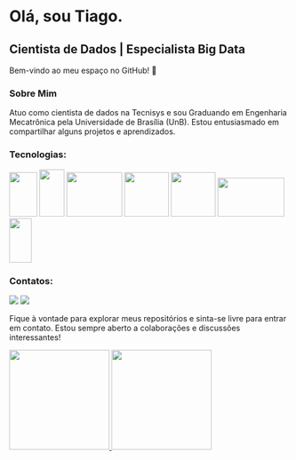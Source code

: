 # Olá, sou Tiago.

## Cientista de Dados | Especialista Big Data

Bem-vindo ao meu espaço no GitHub! 👋

### Sobre Mim
Atuo como cientista de dados na Tecnisys e sou Graduando em Engenharia Mecatrônica pela Universidade de Brasília (UnB). Estou entusiasmado em compartilhar alguns projetos e aprendizados.

### Tecnologias:

<div>
<img loading="lazy" src="https://cdn.jsdelivr.net/gh/devicons/devicon/icons/python/python-original-wordmark.svg" width="50" height="80"/>
<img loading="lazy" src="https://cdn.jsdelivr.net/gh/devicons/devicon/icons/r/r-original.svg" width="45" height="85"/>
<img loading="lazy" src="https://www.vectorlogo.zone/logos/apache_spark/apache_spark-ar21.svg" width="100" height="80"/>
<img loading="lazy" src="https://cwiki.apache.org/confluence/download/attachments/145723561/wordmark_1.svg?api=v2" width="80" height="80"/>
<img loading="lazy" src="https://www.vectorlogo.zone/logos/apache_nifi/apache_nifi-ar21.svg" width="80" height="80"/>
<img loading="lazy" src="https://www.vectorlogo.zone/logos/apache_pig/apache_pig-ar21.svg" width="120" height="70"/>
<img loading="lazy" src="https://cdn.jsdelivr.net/gh/devicons/devicon/icons/git/git-original.svg" width="40" height="80"/>

</div>

### Contatos:

<div>
<a href = "mailto:tiagofcunb@gmail.com"><img loading="lazy" src="https://img.shields.io/badge/Gmail-D14836?style=for-the-badge&logo=gmail&logoColor=white" target="_blank"></a>
<a href="https://www.linkedin.com/in/tiago-ferreira-candido-1007b1233/" target="_blank"><img loading="lazy" src="https://img.shields.io/badge/-LinkedIn-%230077B5?style=for-the-badge&logo=linkedin&logoColor=white" target="_blank"></a>   
</div>

Fique à vontade para explorar meus repositórios e sinta-se livre para entrar em contato. Estou sempre aberto a colaborações e discussões interessantes!

<div>
<a href="https://github.com/seu-usuário-aqui">
<img loading="lazy" height="180em" src="https://github-readme-stats.vercel.app/api/top-langs/?username=TiagoFCDS&layout=compact&langs_count=7&theme=dracula"/>
<img loading="lazy" height="180em" src="https://github-readme-stats.vercel.app/api?username=TiagoFCDS&show_icons=true&theme=dracula&include_all_commits=true&count_private=true"/>
</div>
